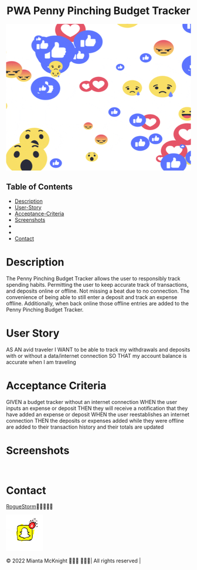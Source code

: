 # <div align= "center">PWA Penny Pinching Budget Tracker 
<div align= "center">
<img src= "assets/social-media-gif.gif" width= 600 height=400></div>


## Table of Contents
- [Description](#description) 
- [User-Story](#user-story)
- [Acceptance-Criteria](#acceptance-criteria)
- [Screenshots](#screenshots)
- [](#)
- [](#)
- [Contact](#contact)

# Description
The Penny Pinching Budget Tracker allows the user to responsibly track spending habits. Permitting the user to keep accurate track of transactions, and deposits online or offline. Not missing a beat due to no connection. The convenience of being able to still enter a deposit and track an expense offline. Additionally, when back online those  offline entries are added to the Penny Pinching Budget Tracker.  




# User Story
AS AN avid traveler
I WANT to be able to track my withdrawals and deposits with or without a data/internet connection
SO THAT my account balance is accurate when I am traveling 
# Acceptance Criteria
GIVEN a budget tracker without an internet connection
WHEN the user inputs an expense or deposit
THEN they will receive a notification that they have added an expense or deposit
WHEN the user reestablishes an internet connection
THEN the deposits or expenses added while they were offline are added to their transaction history and their totals are updated
# Screenshots
<img src="" >


# Contact
[RogueStorm](https://roguestorm7.github.io/PWA-penny-pinching-budget-tracker/)🤳🏿👨🏿‍💻
<div align= "left">
<img src= "assets/social-media-2-gif.gif" width= 100 height=100></div>

&copy; 2022 Mianta McKnight ✌🏿📱 👨🏿‍💻| All rights reserved | 